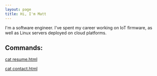 ```yaml
---
layout: page
title: Hi, I'm Matt
---
```

I'm a software engineer. I've spent my career working on IoT firmware, as well as Linux servers
deployed on cloud platforms.

## Commands:

[cat resume.html](/resume.html)

[cat contact.html](/contact.html)

